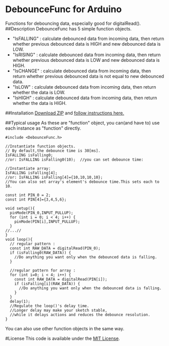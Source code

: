 # DebounceFunc for Arduino
Functions for debouncing data, especially good for digitalRead().
##Description
DebounceFunc has 5 simple function objects.

+ "IsFALLING" : calculate debounced data from incoming data, then return whether previous debounced data is HIGH and new debounced data is LOW.
+ "IsRISING" : calculate debounced data from incoming data, then return whether previous debounced data is LOW and new debounced data is HIGH.
+ "IsCHANGE" : calculate debounced data from incoming data, then return whether previous debounced data is not equal to  new debounced data.
+ "IsLOW" : calculate debounced data from incoming data, then return whether the data is LOW.
+ "IsHIGH" : calculate debounced data from incoming data, then return whether the data is HIGH.

##Installation
[Download ZIP](https://github.com/ttatsf/DebounceFunc/archive/master.zip) and [follow instructions here.](https://www.arduino.cc/en/Guide/Libraries)

##Typical usage
As these are "function" object, you can(and have to) use each instance as  "function" directly.


```
#include <DebounceFunc.h>

//Instantiate function objects.
// By default,the debounce time is 30[ms].
IsFALLING isFalling0;  
//or: IsFALLING isFalling0(10);  //you can set debounce time:

//Instantiate array:
IsFALLING isFalling[4];
//or: IsFALLING isFalling[4]={10,10,10,10};    
//You can also set array's element's debounce time.This sets each to 10.

const int PIN_0 = 2;
const int PIN[4]={3,4,5,6};

void setup(){
  pinMode(PIN_0,INPUT_PULLUP);
  for (int i = 0; i < 4; i++) {
    pinMode(PIN[i],INPUT_PULLUP);
  }
//...//
}
void loop(){
  // regular pattern :
  const int RAW_DATA = digitalRead(PIN_0);
  if (isFalling0(RAW_DATA)) {
    //Do anything you want only when the debounced data is falling.
  }

  //regular pattern for array :
  for (int i=0; i < 4; i++) {
    const int RAW_DATA = digitalRead(PIN[i]);
    if (isFalling[i](RAW_DATA)) {
      //Do anything you want only when the debounced data is falling.
    }
  }
  delay(1);
  //Regulate the loop()'s delay time.
  //Longer delay may make your sketch stable,
  //while it delays actions and reduces the debounce resolution.
}
```
You can also use other function objects in the same way.

#License
This code is available under the [MIT License](http://opensource.org/licenses/mit-license.php).
